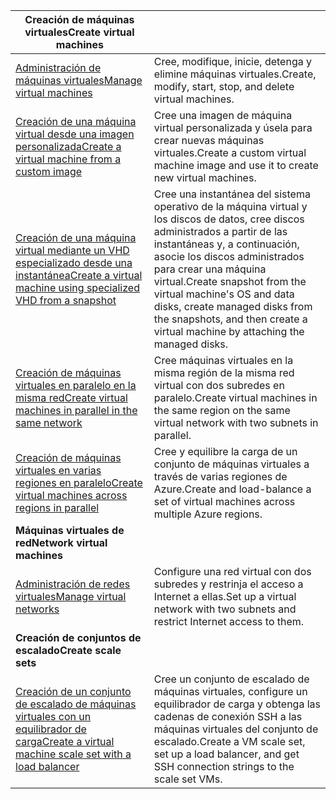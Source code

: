| <span data-ttu-id="d6a41-101">**Creación de máquinas virtuales**</span><span class="sxs-lookup"><span data-stu-id="d6a41-101">**Create virtual machines**</span></span> || 
|---|---|
| <span data-ttu-id="d6a41-102">[Administración de máquinas virtuales][1]</span><span class="sxs-lookup"><span data-stu-id="d6a41-102">[Manage virtual machines][1]</span></span> | <span data-ttu-id="d6a41-103">Cree, modifique, inicie, detenga y elimine máquinas virtuales.</span><span class="sxs-lookup"><span data-stu-id="d6a41-103">Create, modify, start, stop, and delete virtual machines.</span></span> |
| <span data-ttu-id="d6a41-104">[Creación de una máquina virtual desde una imagen personalizada][2]</span><span class="sxs-lookup"><span data-stu-id="d6a41-104">[Create a virtual machine from a custom image][2]</span></span> | <span data-ttu-id="d6a41-105">Cree una imagen de máquina virtual personalizada y úsela para crear nuevas máquinas virtuales.</span><span class="sxs-lookup"><span data-stu-id="d6a41-105">Create a custom virtual machine image and use it to create new virtual machines.</span></span> | 
| <span data-ttu-id="d6a41-106">[Creación de una máquina virtual mediante un VHD especializado desde una instantánea][3]</span><span class="sxs-lookup"><span data-stu-id="d6a41-106">[Create a virtual machine using specialized VHD from a snapshot][3]</span></span> | <span data-ttu-id="d6a41-107">Cree una instantánea del sistema operativo de la máquina virtual y los discos de datos, cree discos administrados a partir de las instantáneas y, a continuación, asocie los discos administrados para crear una máquina virtual.</span><span class="sxs-lookup"><span data-stu-id="d6a41-107">Create snapshot from the virtual machine's OS and data disks, create managed disks from the snapshots, and then create a virtual machine by attaching the managed disks.</span></span> |  
| <span data-ttu-id="d6a41-108">[Creación de máquinas virtuales en paralelo en la misma red][4]</span><span class="sxs-lookup"><span data-stu-id="d6a41-108">[Create virtual machines in parallel in the same network][4]</span></span> | <span data-ttu-id="d6a41-109">Cree máquinas virtuales en la misma región de la misma red virtual con dos subredes en paralelo.</span><span class="sxs-lookup"><span data-stu-id="d6a41-109">Create virtual machines in the same region on the same virtual network with two subnets in parallel.</span></span> |
| <span data-ttu-id="d6a41-110">[Creación de máquinas virtuales en varias regiones en paralelo][5]</span><span class="sxs-lookup"><span data-stu-id="d6a41-110">[Create virtual machines across regions in parallel][5]</span></span> | <span data-ttu-id="d6a41-111">Cree y equilibre la carga de un conjunto de máquinas virtuales a través de varias regiones de Azure.</span><span class="sxs-lookup"><span data-stu-id="d6a41-111">Create and load-balance a set of virtual machines across multiple Azure regions.</span></span> |
| <span data-ttu-id="d6a41-112">**Máquinas virtuales de red**</span><span class="sxs-lookup"><span data-stu-id="d6a41-112">**Network virtual machines**</span></span> || 
| <span data-ttu-id="d6a41-113">[Administración de redes virtuales][6]</span><span class="sxs-lookup"><span data-stu-id="d6a41-113">[Manage virtual networks][6]</span></span> | <span data-ttu-id="d6a41-114">Configure una red virtual con dos subredes y restrinja el acceso a Internet a ellas.</span><span class="sxs-lookup"><span data-stu-id="d6a41-114">Set up a virtual network with two subnets and restrict Internet access to them.</span></span> |
| <span data-ttu-id="d6a41-115">**Creación de conjuntos de escalado**</span><span class="sxs-lookup"><span data-stu-id="d6a41-115">**Create scale sets**</span></span> ||
| <span data-ttu-id="d6a41-116">[Creación de un conjunto de escalado de máquinas virtuales con un equilibrador de carga][7]</span><span class="sxs-lookup"><span data-stu-id="d6a41-116">[Create a virtual machine scale set with a load balancer][7]</span></span> | <span data-ttu-id="d6a41-117">Cree un conjunto de escalado de máquinas virtuales, configure un equilibrador de carga y obtenga las cadenas de conexión SSH a las máquinas virtuales del conjunto de escalado.</span><span class="sxs-lookup"><span data-stu-id="d6a41-117">Create a VM scale set, set up a load balancer, and get SSH connection strings to the scale set VMs.</span></span> |

[1]: ../java-sdk-manage-virtual-machines.md
[2]: https://azure.microsoft.com/resources/samples/managed-disk-java-create-virtual-machine-using-custom-image/
[3]: https://azure.microsoft.com/resources/samples/managed-disk-java-create-virtual-machine-using-specialized-disk-from-vhd/
[4]: https://azure.microsoft.com/resources/samples/compute-java-manage-virtual-machines-in-parallel/
[5]: ../java-sdk-virtual-machines-in-parallel.md
[6]: ../java-sdk-manage-virtual-networks.md
[7]: ../java-sdk-manage-vm-scalesets.md